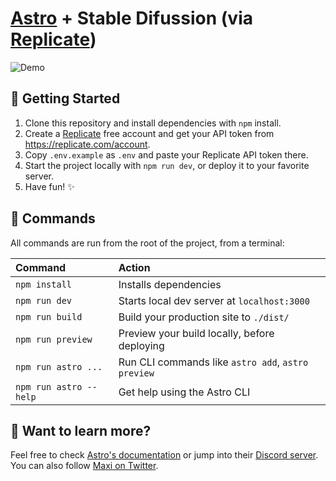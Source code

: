 # [Astro](https://astro.build) + Stable Difussion (via [Replicate](<(https://replicate.com/stability-ai/stable-diffusion)>))

![Demo](https://user-images.githubusercontent.com/44473/212442872-302cf8e2-d7a8-4962-a714-957ebcf6c71e.png)


## 🚀 Getting Started

1. Clone this repository and install dependencies with `npm` install.
2. Create a [Replicate](https://replicate.com/) free account and get your API token from https://replicate.com/account.
3. Copy `.env.example` as `.env` and paste your Replicate API token there.
4. Start the project locally with `npm run dev`, or deploy it to your favorite server.
5. Have fun! ✨

## 🧞 Commands

All commands are run from the root of the project, from a terminal:

| Command                | Action                                             |
| :--------------------- | :------------------------------------------------- |
| `npm install`          | Installs dependencies                              |
| `npm run dev`          | Starts local dev server at `localhost:3000`        |
| `npm run build`        | Build your production site to `./dist/`            |
| `npm run preview`      | Preview your build locally, before deploying       |
| `npm run astro ...`    | Run CLI commands like `astro add`, `astro preview` |
| `npm run astro --help` | Get help using the Astro CLI                       |

## 👀 Want to learn more?

Feel free to check [Astro's documentation](https://docs.astro.build) or jump into their [Discord server](https://astro.build/chat). You can also follow [Maxi on Twitter](https://twitter.com/charca).
